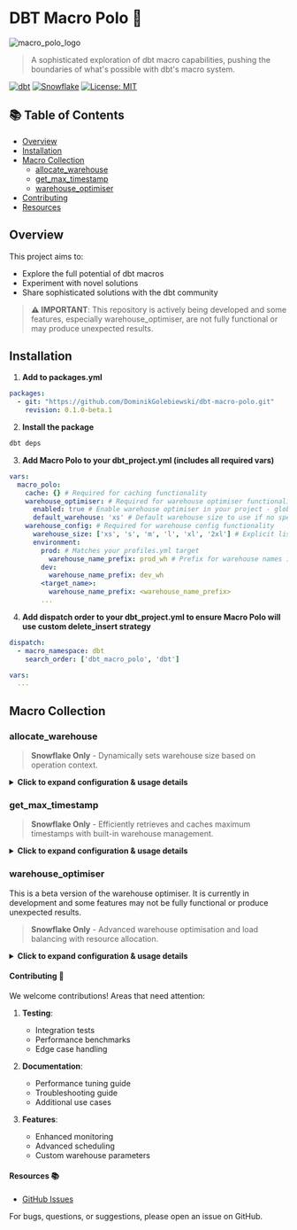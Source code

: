 # DBT Macro Polo 🎯

![macro_polo_logo](https://github.com/user-attachments/assets/797407eb-73bf-449f-8de2-01a2a533ab06)


> A sophisticated exploration of dbt macro capabilities, pushing the boundaries of what's possible with dbt's macro system.

[![dbt](https://img.shields.io/badge/dbt-1.8+-FF694B.svg)](https://github.com/dbt-labs/dbt-core)
[![Snowflake](https://img.shields.io/badge/Snowflake-Ready-29B5E8.svg)](https://www.snowflake.com/)
[![License: MIT](https://img.shields.io/badge/License-MIT-yellow.svg)](LICENSE)

## 📚 Table of Contents

- [Overview](#overview)
- [Installation](#installation)
- [Macro Collection](#macro-collection)
  - [allocate_warehouse](#allocate_warehouse)
  - [get_max_timestamp](#get_max_timestamp)
  - [warehouse_optimiser](#warehouse_optimiser)
- [Contributing](#contributing-)
- [Resources](#resources-)


## Overview

This project aims to:
- Explore the full potential of dbt macros
- Experiment with novel solutions
- Share sophisticated solutions with the dbt community

> **⚠️ IMPORTANT**: This repository is actively being developed and some features, especially warehouse_optimiser, are not fully functional or may produce unexpected results.

## Installation

1. **Add to packages.yml**
```yaml
packages:
  - git: "https://github.com/DominikGolebiewski/dbt-macro-polo.git"
    revision: 0.1.0-beta.1
```

2. **Install the package**
```bash
dbt deps
```

3. **Add Macro Polo to your dbt_project.yml (includes all required vars)**
```yaml
vars:
  macro_polo:
    cache: {} # Required for caching functionality
    warehouse_optimiser: # Required for warehouse optimiser functionality
      enabled: true # Enable warehouse optimiser in your project - global setting
      default_warehouse: 'xs' # Default warehouse size to use if no specific settings are provided
    warehouse_config: # Required for warehouse config functionality
      warehouse_size: ['xs', 's', 'm', 'l', 'xl', '2xl'] # Explicit list of available warehouse sizes in your project
      environment:
        prod: # Matches your profiles.yml target
          warehouse_name_prefix: prod_wh # Prefix for warehouse names in your production environment
        dev:
          warehouse_name_prefix: dev_wh
        <target_name>:
          warehouse_name_prefix: <warehouse_name_prefix>
        ...
```

4. **Add dispatch order to your dbt_project.yml to ensure Macro Polo will use custom delete_insert strategy**
```yaml
dispatch:
  - macro_namespace: dbt
    search_order: ['dbt_macro_polo', 'dbt']

vars:
  ...
```

## Macro Collection

### allocate_warehouse

> **Snowflake Only** - Dynamically sets warehouse size based on operation context.

<details>
<summary><b>Click to expand configuration & usage details</b></summary>

#### Configuration
```yaml
vars:
  macro_polo:
    cache: {} # Required for caching functionality
    warehouse_config:
      warehouse_size: ['xs', 's', 'm', 'l', 'xl', '2xl']
      environment:
        <target_name>:
          warehouse_name_prefix: <warehouse_name_prefix>
        ...
```

#### Usage
In your model:
```sql
{{ config(
    pre_hook=[
        'use warehouse {{ dbt_macro_polo.allocate_warehouse(incremental_size="s", full_refresh_size="xl") }}'
    ]
) }}
```

In your model property file:
```yaml
config:
    materialized: 'incremental'
    incremental_strategy: 'delete+insert'
    unique_key: 'unique_key'
    timestamp_column: 'loaded_timestamp'
    pre_hook: ['use warehouse {{ dbt_macro_polo.allocate_warehouse(incremental_size="s", full_refresh_size="xl") }}']
```

[View Full Documentation →](/macros/allocate_warehouse/schema.md)
</details>

### get_max_timestamp

> **Snowflake Only** - Efficiently retrieves and caches maximum timestamps with built-in warehouse management.

<details>
<summary><b>Click to expand configuration & usage details</b></summary>

#### Configuration
```yaml
vars:
  macro_polo:
    cache: {}  # Required for caching
```

#### Usage
```sql
{% set max_timestamp = dbt_macro_polo.get_max_timestamp(
    timestamp_column='created_at',
    predicate="status = 'active'",
    warehouse_size='m'
) %}
```

[View Full Documentation →](/macros/get_max_timestamp/schema.md)
</details>

### warehouse_optimiser 

This is a beta version of the warehouse optimiser. It is currently in development and some features may not be fully functional or produce unexpected results.

> **Snowflake Only** - Advanced warehouse optimisation and load balancing with resource allocation.

<details>
<summary><b>Click to expand configuration & usage details</b></summary>

#### Key Features
- Dynamic Warehouse Sizing
- Source Monitoring
- Flexible Scheduling

#### Basic Usage
In your model:
```sql
{{ config(
    materialized='incremental',
    incremental_strategy='delete+insert',
    unique_key='unique_key',
    timestamp_column='loaded_timestamp',
    pre_hook=[
        '{{ dbt_macro_polo.warehouse_optimiser() }}'
    ]
) }}
```

In your model property file:
```yaml
config:
    materialized: 'incremental' 
    incremental_strategy: 'delete+insert'
    unique_key: 'unique_key'
    timestamp_column: 'loaded_timestamp'
    pre_hook: ['{{ dbt_macro_polo.warehouse_optimiser() }}']
```

[View Full Documentation →](/macros/warehouse_optimiser/schema.md)
</details>

#### Contributing 🤝

We welcome contributions! Areas that need attention:

1. **Testing**:
   - Integration tests
   - Performance benchmarks
   - Edge case handling

2. **Documentation**:
   - Performance tuning guide
   - Troubleshooting guide
   - Additional use cases

3. **Features**:
   - Enhanced monitoring
   - Advanced scheduling
   - Custom warehouse parameters

#### Resources 📚

- [GitHub Issues](https://github.com/DominikGolebiewski/dbt-macro-polo/issues)

For bugs, questions, or suggestions, please open an issue on GitHub.